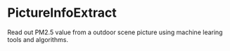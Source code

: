 # PictureInfoExtract
Read out PM2.5 value from a outdoor scene picture using machine learing tools and algorithms.
